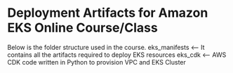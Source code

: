 # Deployment Artifacts for Amazon EKS Online Course/Class
Below is the folder structure used in the course.
eks_manifests <-- It contains all the artifacts required to deploy EKS resources
eks_cdk <-- AWS CDK code written in Python to provision VPC and EKS Cluster
